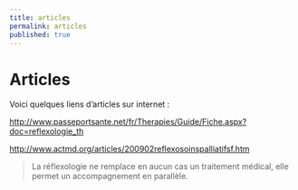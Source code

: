 ```yaml
---
title: articles
permalink: articles
published: true
---
```


# Articles

Voici quelques liens d’articles sur internet :

<http://www.passeportsante.net/fr/Therapies/Guide/Fiche.aspx?doc=reflexologie_th>

<http://www.actmd.org/articles/200902reflexosoinspalliatifsf.htm>

> La réflexologie ne remplace en aucun cas un traitement médical, elle permet un accompagnement en parallèle.
